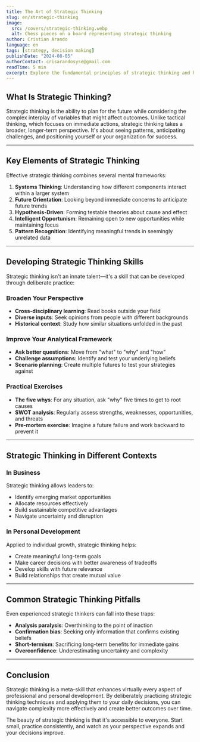 ```yaml
---
title: The Art of Strategic Thinking
slug: en/strategic-thinking
image:
  src: /covers/strategic-thinking.webp
  alt: Chess pieces on a board representing strategic thinking
author: Cristian Arando
language: en
tags: [strategy, decision making]
publishDate: "2024-08-05"
authorContact: crisarandosyse@gmail.com
readTime: 5 min
excerpt: Explore the fundamental principles of strategic thinking and how developing this skill can transform your approach to problem-solving and decision-making in both professional and personal contexts.
---
```


## What Is Strategic Thinking?

Strategic thinking is the ability to plan for the future while considering the complex interplay of variables that might affect outcomes. Unlike tactical thinking, which focuses on immediate actions, strategic thinking takes a broader, longer-term perspective. It's about seeing patterns, anticipating challenges, and positioning yourself or your organization for success.

---

## Key Elements of Strategic Thinking

Effective strategic thinking combines several mental frameworks:

1. **Systems Thinking**: Understanding how different components interact within a larger system
2. **Future Orientation**: Looking beyond immediate concerns to anticipate future trends
3. **Hypothesis-Driven**: Forming testable theories about cause and effect
4. **Intelligent Opportunism**: Remaining open to new opportunities while maintaining focus
5. **Pattern Recognition**: Identifying meaningful trends in seemingly unrelated data

---

## Developing Strategic Thinking Skills

Strategic thinking isn't an innate talent—it's a skill that can be developed through deliberate practice:

### Broaden Your Perspective

- **Cross-disciplinary learning**: Read books outside your field
- **Diverse inputs**: Seek opinions from people with different backgrounds
- **Historical context**: Study how similar situations unfolded in the past

### Improve Your Analytical Framework

- **Ask better questions**: Move from "what" to "why" and "how"
- **Challenge assumptions**: Identify and test your underlying beliefs
- **Scenario planning**: Create multiple futures to test your strategies against

### Practical Exercises

- **The five whys**: For any situation, ask "why" five times to get to root causes
- **SWOT analysis**: Regularly assess strengths, weaknesses, opportunities, and threats
- **Pre-mortem exercise**: Imagine a future failure and work backward to prevent it

---

## Strategic Thinking in Different Contexts

### In Business

Strategic thinking allows leaders to:
- Identify emerging market opportunities
- Allocate resources effectively
- Build sustainable competitive advantages
- Navigate uncertainty and disruption

### In Personal Development

Applied to individual growth, strategic thinking helps:
- Create meaningful long-term goals
- Make career decisions with better awareness of tradeoffs
- Develop skills with future relevance
- Build relationships that create mutual value

---

## Common Strategic Thinking Pitfalls

Even experienced strategic thinkers can fall into these traps:

- **Analysis paralysis**: Overthinking to the point of inaction
- **Confirmation bias**: Seeking only information that confirms existing beliefs
- **Short-termism**: Sacrificing long-term benefits for immediate gains
- **Overconfidence**: Underestimating uncertainty and complexity

---

## Conclusion

Strategic thinking is a meta-skill that enhances virtually every aspect of professional and personal development. By deliberately practicing strategic thinking techniques and applying them to your daily decisions, you can navigate complexity more effectively and create better outcomes over time.

The beauty of strategic thinking is that it's accessible to everyone. Start small, practice consistently, and watch as your perspective expands and your decisions improve.